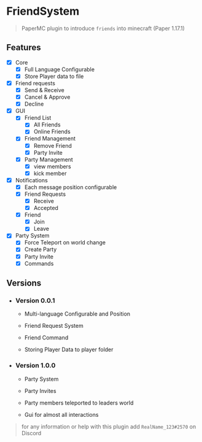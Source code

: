 # FriendSystem

> PaperMC plugin to introduce `friends` into minecraft (Paper 1.17.1)

## Features

- [x] Core
  - [x] Full Language Configurable
  - [x] Store Player data to file
- [x] Friend requests
  - [x] Send & Receive
  - [x] Cancel & Approve
  - [x] Decline
- [x] GUI
  - [x] Friend List
    - [x] All Friends
    - [x] Online Friends
  - [x] Friend Management
    - [x] Remove Friend
    - [x] Party Invite
  - [x] Party Management
    - [x] view members
    - [x] kick member
- [x] Notifications
  - [x] Each message position configurable
  - [x] Friend Requests
    - [x] Receive
    - [x] Accepted
  - [x] Friend
    - [x] Join
    - [x] Leave
- [x] Party System
  - [x] Force Teleport on world change
  - [x] Create Party
  - [x] Party Invite
  - [x] Commands

## Versions

- ### Version 0.0.1
  
  - Multi-language Configurable and Position
  
  - Friend Request System
  
  - Friend Command

  - Storing Player Data to player folder

- ### Version 1.0.0
  - Party System

  - Party Invites

  - Party members teleported to leaders world

  - Gui for almost all interactions

> for any information or help with this plugin add `RealName_123#2570` on Discord
